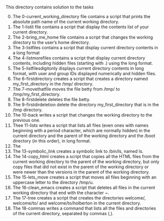 This directory contains solution to the tasks

0. The 0-current_working_directory file contains a script that prints the absolute path name of the current working directory.
1. The 1-listit file contains a script that display the contents list of your current directory.
2. The 2-bring_me_home file contains a script that changes the working directory to the user’s home directory.
3. The 3-listfiles contains a script that display current directory contents in a long format
4. The 4-listmorefiles contains a script that display current directory contents, including hidden files (starting with .) using the long format.
5. The 5-listfilesdigitonly displays current directory contents in long format, with user and group IDs displayed numerically and hidden files.
6. The 6-firstdirectory creates a script that creates a directory named my_first_directory in the /tmp/ directory.
7. The 7-movethatfile moves the file betty from /tmp/ to /tmp/my_first_directory.
8. The 8-firstdelete deletes the file betty.
9. The 9-firstdirdeletion delete the directory my_first_directory that is in the /tmp directory.
10. The 10-back writes a script that changes the working directory to the previous one.
11. Thee 11-lists writes a script that lists all files (even ones with names beginning with a period character, which are normally hidden) in the current directory and the parent of the working directory and the /boot directory (in this order), in long format.
12. The 
13. The 13-symbolic_link creates a symbolic link to /bin/ls, named ls.
14. The 14-copy_html creates a script that copies all the HTML files from the current working directory to the parent of the working directory, but only copy files that did not exist in the parent of the working directory or were newer than the versions in the parent of the working directory.
15. The 15-lets_move creates a script that moves all files beginning with an uppercase letter to the directory /tmp/u.
16. The 16-clean_emacs creates a script that deletes all files in the current working directory that end with the character ~.
17. The 17-tree creates a script that creates the directories welcome/, welcome/to/ and welcome/to/holberton in the current directory.
18. The 18-commas writes a command that lists all the files and directories of the current directory, separated by commas (,).
